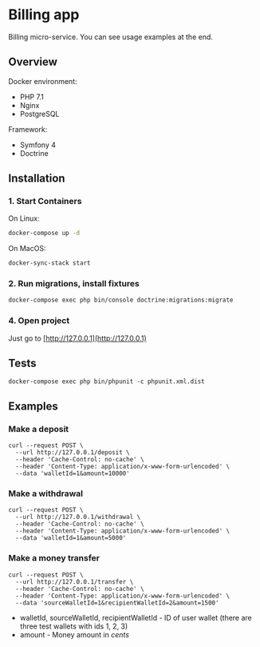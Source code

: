 Billing app
==========

Billing micro-service. 
You can see usage examples at the end.

## Overview

Docker environment:

- PHP 7.1
- Nginx
- PostgreSQL

Framework:

- Symfony 4
- Doctrine

## Installation

### 1. Start Containers
On Linux:
```bash
docker-compose up -d
```
On MacOS:
```bash
docker-sync-stack start
```

### 2. Run migrations, install fixtures
```bash
docker-compose exec php bin/console doctrine:migrations:migrate
```

### 4. Open project
Just go to [http://127.0.0.1](http://127.0.0.1)

## Tests

```
docker-compose exec php bin/phpunit -c phpunit.xml.dist
```

## Examples

### Make a deposit

```
curl --request POST \
  --url http://127.0.0.1/deposit \
  --header 'Cache-Control: no-cache' \
  --header 'Content-Type: application/x-www-form-urlencoded' \
  --data 'walletId=1&amount=10000'
```

### Make a withdrawal

```
curl --request POST \
  --url http://127.0.0.1/withdrawal \
  --header 'Cache-Control: no-cache' \
  --header 'Content-Type: application/x-www-form-urlencoded' \
  --data 'walletId=1&amount=5000'
```

### Make a money transfer

```
curl --request POST \
  --url http://127.0.0.1/transfer \
  --header 'Cache-Control: no-cache' \
  --header 'Content-Type: application/x-www-form-urlencoded' \
  --data 'sourceWalletId=1&recipientWalletId=2&amount=1500'
```

- walletId, sourceWalletId, recipientWalletId - ID of user wallet (there are three test wallets with ids 1, 2, 3)
- amount - Money amount in _cents_